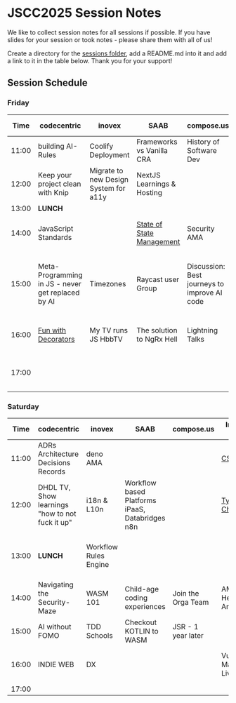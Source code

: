 # JSCC2025 Session Notes

We like to collect session notes for all sessions if possible. If you have slides for your session or took notes - please share them with all of us!

Create a directory for the [sessions folder](./sessions), add a README.md into it and add a link to it in the table below. Thank you for your support!

## Session Schedule

### Friday

| Time  | codecentric                                | inovex                             | SAAB                          | compose.us                              | In-Fi-De-Go                         | twilio                    | peerigon              | Tiffinger & Thiel                   | d-a-t             | HAT                                   |
|-------|--------------------------------------------|-------------------------------------|-------------------------------|------------------------------------------|-------------------------------------|---------------------------|-----------------------|--------------------------------------|-------------------|----------------------------------------|
| 11:00 | building AI-Rules                          | Coolify Deployment                  | Frameworks vs Vanilla CRA     | History of Software Dev                  | Parametrix for CAD                  | CSS Battle                | You don't need JS     |                                      |                   | JSCC Live                              |
| 12:00 | Keep your project clean with Knip          | Migrate to new Design System for a11y | NextJS Learnings & Hosting   |                                          | Tauri                               | Deno Deploy EA           |                       | [Side Projects about Side Projects](./sessions/side-projects-about-side-projects)     |                   |                                        |
| 13:00 | **LUNCH**                                  |                                     |                               |                                          |                                     |                           |                       |                                      |                   |                                        |
| 14:00 | JavaScript Standards                       |                                     | [State of State Management](./sessions/state-of-state-management)     | Security AMA                             | Social Media Exports Tool           | Fun w/ OpenAI Realtime API |                       | Thinking about Performance           | Wrapper Web Components |                                  |
| 15:00 | Meta-Programming in JS - never get replaced by AI | Timezones                     | Raycast user Group            | Discussion: Best journeys to improve AI code | web components + fan engineer by Design | Local first ?         | Green Software        |                                      |                   | Estimation Planning SCRUM Waterfall - What works really? |
| 16:00 | [Fun with Decorators](./sessions/fun-with-decorators)             | My TV runs JS HbbTV                 | The solution to NgRx Hell     | Lightning Talks                          |                                     |                           | Philosophie of Software Design |                  |                   |                                        |
| 17:00 |                                            |                                     |                               |                                          |                                     |                           |                       |                                      |                   | endo runs JS untrusted Code           |


### Saturday

| Time  | codecentric                            | inovex                        | SAAB                                        | compose.us                | In-Fi-De-Go                    | twilio                         | peerigon            | Tiffinger & Thiel             | d-a-t                   | HAT                | Some place else                          |
|-------|----------------------------------------|-------------------------------|---------------------------------------------|---------------------------|-------------------------------|--------------------------------|---------------------|-------------------------------|------------------------|--------------------|------------------------------------------|
| 11:00 | ADRs Architecture Decisions Records     | deno AMA                      |                                             |                           | [CSS Battle](./sessions/css-battle)                    | visual editors                 | Commercial Open Source |                               | How does some "AI" remember things? |                    |                                          |
| 12:00 | DHDL TV, Show learnings "how to not fuck it up" | i18n & L10n                  | Workflow based Platforms iPaaS, Databridges n8n |                           | [Type Challenges](./sessions/type-challenges)              | Multicore Web Assembly         |                     | GraphQL Options                | Imposter syndrome       | Changelogs & Roadmaps | Streaming Architecture                  |
| 13:00 | **LUNCH**                              | Workflow Rules Engine         |                                             |                           |                               |                                |                     |                               |                        |                    | Transfer OSS Maintainer / Language Café |
| 14:00 | Navigating the Security-Maze           | WASM 101                      | Child-age coding experiences                | Join the Orga Team        | AMA Hexagonal Architecture    | #jslang JavaScript the language | [Async Local Storage](./sessions/async-local-storage)   |                               |                        |                    |                                          |
| 15:00 | AI without FOMO                        | TDD Schools                   | Checkout KOTLIN to WASM                     | JSR - 1 year later        |                               |                                |                     | localfirst.conf - its real     |                        |                    |                                          |
| 16:00 | INDIE WEB                              | DX                            |                                             |                           | Vue State Management Live Coding | TDD Schools (you pick - Kata) |                     |                               |                        |                    |                                          |
| 17:00 |                                        |                               |                                             |                           |                               |                                |                     |                               |                        |                    |                                          |
